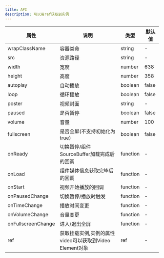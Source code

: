 ```yaml
---    
title: API
description: 可以用ref获取到实例
---
```

| 属性 | 说明 | 类型 | 默认值 | 
| --- | --- | --- | --- | 
| wrapClassName | 容器类命 | string | - |
| src | 资源路径 | string | - |
| width | 宽度 | number | 638 |
| height | 高度 | number | 358 |
| autoplay | 自动播放 | boolean | false |
| loop | 循环播放 | boolean | false |
| poster | 视频封面 | string | - |
| paused | 是否暂停 | boolean | false |
| volume | 音量 | number | 100 |
| fullscreen | 是否全屏(不支持初始化为true) | boolean | false |
| onReady | 切换暂停/组件SourceBuffer加载完成后的回调 | function | - |
| onLoad | 组件媒体信息获取完毕后的回调 | function | - |
| onStart | 视频开始播放的回调 | function | - |
| onPausedChange | 切换暂停/播放时触发 | function | - |
| onTimeChange | 播放时间变更 | function | - |
| onVolumeChange | 音量变更 | function | - |
| onFullscreenChange | 进入/退出全屏 | function | - |
| ref | 获取挂载实例,实例的属性video可以获取到Video Element对象 | ref | - |